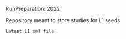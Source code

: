 RunPreparation: 2022

Repository meant to store studies for L1 seeds

```bash
Latest L1 xml file 
```
